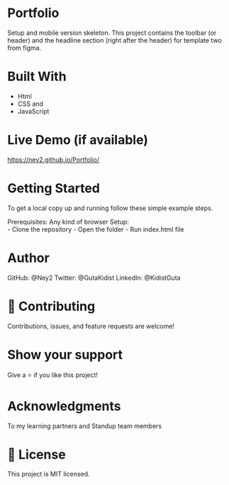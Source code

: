 # Portfolio
Setup and mobile version skeleton.
This project contains the toolbar (or header) and the headline section (right after the header) for template two from figma.

# Built With
   - Html
   - CSS and 
   - JavaScript
   

# Live Demo (if available)
  https://ney2.github.io/Portfolio/ 

# Getting Started
  To get a local copy up and running follow these simple example steps.

  Prerequisites: Any kind of browser
   Setup:  
          - Clone the repository
          - Open the folder
          - Run index.html file

# Author
GitHub: @Ney2
Twitter: @GutaKidist
LinkedIn: @KidistGuta

# 🤝 Contributing
Contributions, issues, and feature requests are welcome!

# Show your support
Give a ⭐️ if you like this project!

# Acknowledgments
To my learning partners and Standup team members

# 📝 License
This project is MIT licensed.
